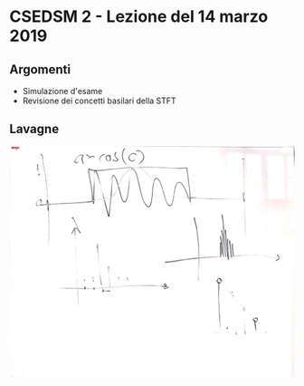 # CSEDSM 2 - Lezione del 14 marzo 2019

## Argomenti

* Simulazione d'esame
* Revisione dei concetti basilari della STFT

## Lavagne

![whiteboard 1](./TR_III_CSEDSM_II_2019-03-14_11.00.05_1.jpg)

